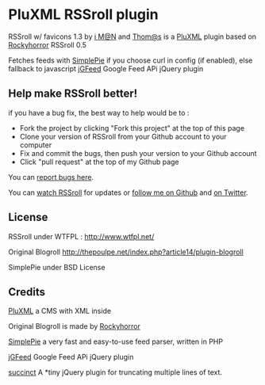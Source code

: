 PluXML RSSroll plugin
======================

RSSroll w/ favicons 1.3 by [i M@N][ali0une_site] and [Thom@s][thomas_site] is a [PluXML][pluxml_site] plugin based on [Rockyhorror][Rockyhorror_site] RSSroll 0.5

Fetches feeds with [SimplePie][simplepie_site] if you choose curl in config (if enabled), else fallback to javascript [jGFeed][jgfeed_site] Google Feed APi jQuery plugin


## Help make RSSroll better!

if you have a bug fix, the best way to help would be to :

* Fork the project by clicking "Fork this project" at the top of this page
* Clone your version of RSSroll from your Github account to your computer
* Fix and commit the bugs, then push your version to your Github account
* Click "pull request" at the top of my Github page

You can [report bugs here][issues]. 

You can [watch RSSroll][github_watch] for updates or [follow me on Github][github_follow] 
and [on Twitter][twitter_follow].

## License
RSSroll under WTFPL : <http://www.wtfpl.net/> 

Original Blogroll <http://thepoulpe.net/index.php?article14/plugin-blogroll>

SimplePie under BSD License

## Credits
[PluXML][pluxml_site] a CMS with XML inside 

Original Blogroll is made by [Rockyhorror][Rockyhorror_site]

[SimplePie][simplepie_site] a very fast and easy-to-use feed parser, written in PHP

[jGFeed][jgfeed_site] Google Feed APi jQuery plugin

[succinct][succinct_site] A *tiny jQuery plugin for truncating multiple lines of text.

[pluxml_site]: http://www.pluxml.org/
[pluxml_plugins]: http://wiki.pluxml.org/index.php?page=Plugins+officiels
[jquery_site]: http://www.jquery.com
[simplepie_site]: http://simplepie.org/
[jgfeed_site]: http://jquery-howto.blogspot.fr/2009/05/google-feeds-api-jquery-plugin.html
[succinct_site]: http://micjamking.github.io/succinct/
[thomas_site]: http://www.sudwebdesign.fr/
[ali0une_site]: http://imanweb.free.fr
[Rockyhorror_site]: http://thepoulpe.net
[issues]: http://github.com/sudwebdesign/RSSroll/issues
[mail_me]: http://github.com/inbox/new/sudwebdesign
[github_watch]: http://github.com/sudwebdesign/RSSroll/toggle_watch
[github_follow]: http://github.com/users/follow?target=sudwebdesign
[twitter_follow]: http://twitter.com/thomas_ingles
